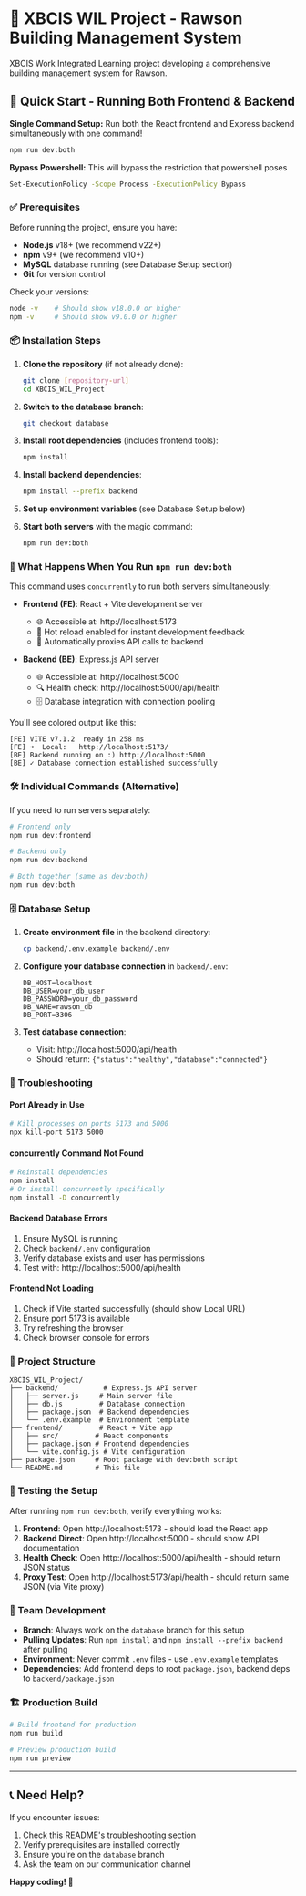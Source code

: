 # 🏢 XBCIS WIL Project - Rawson Building Management System

XBCIS Work Integrated Learning project developing a comprehensive building management system for Rawson.

## 🚀 Quick Start - Running Both Frontend & Backend

**Single Command Setup:** Run both the React frontend and Express backend simultaneously with one command!

```bash
npm run dev:both
```

**Bypass Powershell:** This will bypass the restriction that powershell poses

```bash
Set-ExecutionPolicy -Scope Process -ExecutionPolicy Bypass
```

### ✅ Prerequisites

Before running the project, ensure you have:

- **Node.js** v18+ (we recommend v22+)
- **npm** v9+ (we recommend v10+)
- **MySQL** database running (see Database Setup section)
- **Git** for version control

Check your versions:
```bash
node -v    # Should show v18.0.0 or higher
npm -v     # Should show v9.0.0 or higher
```

### 📦 Installation Steps

1. **Clone the repository** (if not already done):
   ```bash
   git clone [repository-url]
   cd XBCIS_WIL_Project
   ```

2. **Switch to the database branch**:
   ```bash
   git checkout database
   ```

3. **Install root dependencies** (includes frontend tools):
   ```bash
   npm install
   ```

4. **Install backend dependencies**:
   ```bash
   npm install --prefix backend
   ```

5. **Set up environment variables** (see Database Setup below)

6. **Start both servers** with the magic command:
   ```bash
   npm run dev:both
   ```

### 🎯 What Happens When You Run `npm run dev:both`

This command uses `concurrently` to run both servers simultaneously:

- **Frontend (FE)**: React + Vite development server
  - 🌐 Accessible at: http://localhost:5173
  - 🔄 Hot reload enabled for instant development feedback
  - 🔗 Automatically proxies API calls to backend

- **Backend (BE)**: Express.js API server
  - 🌐 Accessible at: http://localhost:5000
  - 🔍 Health check: http://localhost:5000/api/health
  - 🗄️ Database integration with connection pooling

You'll see colored output like this:
```
[FE] VITE v7.1.2  ready in 258 ms
[FE] ➜  Local:   http://localhost:5173/
[BE] Backend running on :) http://localhost:5000
[BE] ✓ Database connection established successfully
```

### 🛠️ Individual Commands (Alternative)

If you need to run servers separately:

```bash
# Frontend only
npm run dev:frontend

# Backend only
npm run dev:backend

# Both together (same as dev:both)
npm run dev:both
```

### 🗄️ Database Setup

1. **Create environment file** in the backend directory:
   ```bash
   cp backend/.env.example backend/.env
   ```

2. **Configure your database connection** in `backend/.env`:
   ```env
   DB_HOST=localhost
   DB_USER=your_db_user
   DB_PASSWORD=your_db_password
   DB_NAME=rawson_db
   DB_PORT=3306
   ```

3. **Test database connection**:
   - Visit: http://localhost:5000/api/health
   - Should return: `{"status":"healthy","database":"connected"}`

### 🔧 Troubleshooting

#### Port Already in Use
```bash
# Kill processes on ports 5173 and 5000
npx kill-port 5173 5000
```

#### concurrently Command Not Found
```bash
# Reinstall dependencies
npm install
# Or install concurrently specifically
npm install -D concurrently
```

#### Backend Database Errors
1. Ensure MySQL is running
2. Check `backend/.env` configuration
3. Verify database exists and user has permissions
4. Test with: http://localhost:5000/api/health

#### Frontend Not Loading
1. Check if Vite started successfully (should show Local URL)
2. Ensure port 5173 is available
3. Try refreshing the browser
4. Check browser console for errors

### 📁 Project Structure

```
XBCIS_WIL_Project/
├── backend/           # Express.js API server
│   ├── server.js     # Main server file
│   ├── db.js         # Database connection
│   ├── package.json  # Backend dependencies
│   └── .env.example  # Environment template
├── frontend/         # React + Vite app
│   ├── src/         # React components
│   ├── package.json # Frontend dependencies
│   └── vite.config.js # Vite configuration
├── package.json     # Root package with dev:both script
└── README.md        # This file
```

### 🧪 Testing the Setup

After running `npm run dev:both`, verify everything works:

1. **Frontend**: Open http://localhost:5173 - should load the React app
2. **Backend Direct**: Open http://localhost:5000 - should show API documentation
3. **Health Check**: Open http://localhost:5000/api/health - should return JSON status
4. **Proxy Test**: Open http://localhost:5173/api/health - should return same JSON (via Vite proxy)

### 👥 Team Development

- **Branch**: Always work on the `database` branch for this setup
- **Pulling Updates**: Run `npm install` and `npm install --prefix backend` after pulling
- **Environment**: Never commit `.env` files - use `.env.example` templates
- **Dependencies**: Add frontend deps to root `package.json`, backend deps to `backend/package.json`

### 🏗️ Production Build

```bash
# Build frontend for production
npm run build

# Preview production build
npm run preview
```

---

## 📞 Need Help?

If you encounter issues:
1. Check this README's troubleshooting section
2. Verify prerequisites are installed correctly
3. Ensure you're on the `database` branch
4. Ask the team on our communication channel

**Happy coding! 🚀**
